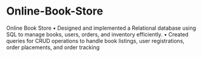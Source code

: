# Online-Book-Store
Online Book Store • Designed and implemented a Relational database using SQL to manage books, users, orders, and inventory efficiently. • Created queries for CRUD operations to handle book listings, user registrations, order placements, and order tracking

